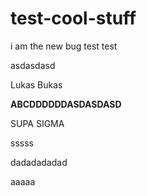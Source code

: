 # test-cool-stuff

i am the new bug
test test


asdasdasd



Lukas Bukas

**ABCDDDDDDASDASDASD**

SUPA SIGMA



sssss


dadadadadad


aaaaa
